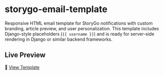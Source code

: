 # storygo-email-template
Responsive HTML email template for StoryGo notifications with custom branding, article preview, and user personalization.
This template includes Django-style placeholders (`{{ username }}`) and is ready for server-side rendering in Django or similar backend frameworks.

## Live Preview
🔗 [View Template](https://oleg-1991.github.io/storygo-email-template/)
